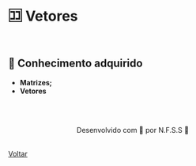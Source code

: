 <h1>🈁 Vetores</h1>

<br>

<h2> 🧠 Conhecimento adquirido </h2>

- **Matrizes;**
- **Vetores**

<br><br>

<p align="center"> Desenvolvido com 💜 por N.F.S.S 👋 <p>
<br>
<a href="./README.md">Voltar</a>